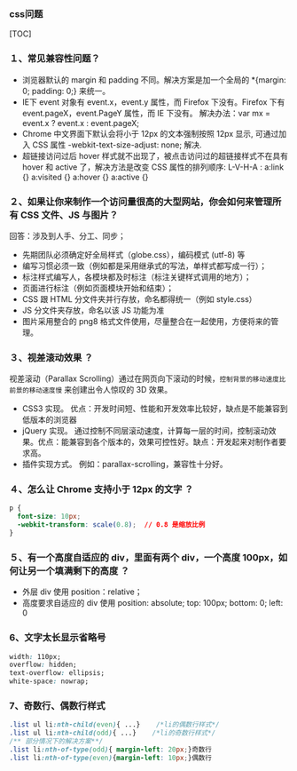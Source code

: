 ### css问题

[TOC]

### １、常见兼容性问题？

- 浏览器默认的 margin 和 padding 不同。解决方案是加一个全局的 *{margin: 0; padding: 0;} 来统一。
- IE下 event 对象有 event.x，event.y 属性，而 Firefox 下没有。Firefox 下有 event.pageX，event.PageY 属性，而 IE 下没有。 解决办法：var mx = event.x ? event.x : event.pageX;
- Chrome 中文界面下默认会将小于 12px 的文本强制按照 12px 显示, 可通过加入 CSS 属性 -webkit-text-size-adjust: none; 解决.
- 超链接访问过后 hover 样式就不出现了，被点击访问过的超链接样式不在具有 hover 和 active 了，解决方法是改变 CSS 属性的排列顺序: L-V-H-A : a:link {} a:visited {} a:hover {} a:active {}

### ２、如果让你来制作一个访问量很高的大型网站，你会如何来管理所有 CSS 文件、JS 与图片？

 回答：涉及到人手、分工、同步；

- 先期团队必须确定好全局样式（globe.css），编码模式 (utf-8) 等
- 编写习惯必须一致（例如都是采用继承式的写法，单样式都写成一行）；
- 标注样式编写人，各模块都及时标注（标注关键样式调用的地方）；
- 页面进行标注（例如页面模块开始和结束）；
- CSS 跟 HTML 分文件夹并行存放，命名都得统一（例如 style.css）
- JS 分文件夹存放，命名以该 JS 功能为准
- 图片采用整合的 png8 格式文件使用，尽量整合在一起使用，方便将来的管理。

### ３、视差滚动效果 ？

视差滚动（Parallax Scrolling）通过在网页向下滚动的时候，`控制背景的移动速度比前景的移动速度慢` 来创建出令人惊叹的 3D 效果。

- CSS3 实现。 优点：开发时间短、性能和开发效率比较好，缺点是不能兼容到低版本的浏览器
- jQuery 实现。 通过控制不同层滚动速度，计算每一层的时间，控制滚动效果。优点：能兼容到各个版本的，效果可控性好。缺点：开发起来对制作者要求高。
- 插件实现方式。 例如：parallax-scrolling，兼容性十分好。

### ４、怎么让 Chrome 支持小于 12px 的文字 ？

```css
p {
  font-size: 10px;
  -webkit-transform: scale(0.8);  // 0.8 是缩放比例
} 
```

### ５、有一个高度自适应的 div，里面有两个 div，一个高度 100px，如何让另一个填满剩下的高度 ？

- 外层 div 使用 position：relative；
- 高度要求自适应的 div 使用 position: absolute; top: 100px; bottom: 0; left: 0

### 6、文字太长显示省略号

```css
width: 110px;
overflow: hidden;
text-overflow: ellipsis;
white-space: nowrap;
```



### 7、奇数行、偶数行样式

```css
.list ul li:nth-child(even){ ...}    /*li的偶数行样式*/
.list ul li:nth-child(odd){ ...}    /*li的奇数行样式*/
/** 部分情况下的解决方案**/
.list li:nth-of-type(odd){ margin-left: 20px;}奇数行   
.list li:nth-of-type(even){margin-left: 10px;}偶数行   
```

